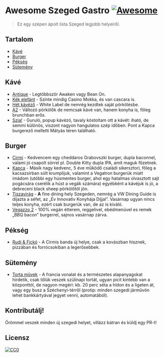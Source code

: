 # Awesome Szeged Gastro [![Awesome](https://awesome.re/badge.svg)](https://awesome.re)

> Ez egy szépen ápolt lista Szeged legjobb helyeiről.


## Tartalom

- [Kávé](#kávé)
- [Burger](#burger)
- [Pékség](#pékség)
- [Sütemény](#sütemény)


## Kávé

- [Antique](https://www.facebook.com/AntiqueCafe) - Legtöbbször Awaken vagy Bean On.
- [Kék elefánt](https://www.facebook.com/kekelefantkavezo/) - Szinte mindig Casino Mokka, és van cascara is.
- [Hét kávéző](https://www.facebook.com/hetkavezo/) - White Label de nemrég kezdtek saját pörkölésbe.
- [A2](https://www.facebook.com/a2gastrocaffe/) - Változó pörkölők de nemcsak kávé van, hanem konyha is, főleg brunchban erős.
- [Szia!](https://www.facebook.com/sziacoffee/) - Guruló, popup kávézó, tavaly kóstoltam ott a kávét: iható, de semmi különös, viszont nagyon hangulatos szép időben. Pont a Kapca burgerező melletti Mátyás téren található.


## Burger

- [Cirmi](https://www.facebook.com/cirmigasztrokocsma/) - Kedvencem egy cheddaros Grabovszki burger, dupla baconnel, valami jó csapolt sörrel pl. Double Kitty dupla IPA, amit maguk főzetnek.
- [Kapca](https://www.facebook.com/kapca.cafe/) - Másik nagy kedvenc, 5 éve működő családi sikersztori, főleg a kacsazsírban sült krumplijuk, valamint a Vegatron burgerük miatt imádom (utóbbi egy húsmentes burger, ahol egy hatalmas olvasztott sajt pogácsára cserélik a húst a vegák számára) egyébként a kávéjuk is jó, a debreceni black sheep pörkölőtöl jön.
- [Tiszavirág](https://www.facebook.com/szegedtiszavirag) - **A** fine dining hely Szegeden, nemrég a VW Dining Guide is díjazta a séfet, az „Év Innovatív Konyhája Díjjal”. Vasárnap ugyan nincs teljes konyha, ezért csak burgerük van, de az is kiváló.
- [Vegazzo 2](https://www.facebook.com/Vegazzo2) - 100% vegán étterem, reggelivel, ebédmenüvel es remek „BBQ bacon” burgerrel, sajnos vasárnap zárva.


## Pékség

- [Rudi & Fickó](https://www.facebook.com/rudiesficko/) - A Cirmis banda új helye, csak a kovászban hisznek, pizzában és forrócsokiban a legerősebbek.


## Sütemény

- [Torta művek](https://www.facebook.com/tortamuvek/) - A francia vonalat és a természetes alapanyagokat hirdetik, csak tőlük veszek szülinapi tortát, ugyan picit kintebb van a központtól, de nagyon megéri: kb. 20 perc séta a hídon és a ligeten át, vagy egy busz a Széchenyi-térről (protip: minden szegedi járművön lehet bankkártyával jegyet venni, automatából).


## Kontributálj!

Örömmel veszek minden új szegedi helyet, villázz bátran és küldj egy PR-t!


## Licensz

[![CC0](https://mirrors.creativecommons.org/presskit/buttons/88x31/svg/cc-zero.svg)](https://creativecommons.org/publicdomain/zero/1.0)
